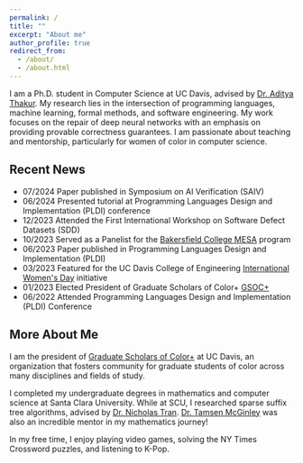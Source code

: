 ```yaml
---
permalink: /
title: ""
excerpt: "About me"
author_profile: true
redirect_from: 
  - /about/
  - /about.html
---
```


I am a Ph.D. student in Computer Science at UC Davis, advised by [Dr. Aditya Thakur](https://thakur.cs.ucdavis.edu/). My research lies in the intersection of programming languages, machine learning, formal methods, and software engineering. My work focuses on the repair of deep neural networks with an emphasis on providing provable correctness guarantees. I am passionate about teaching and mentorship, particularly for women of color in computer science. 

Recent News
------
* 07/2024 Paper published in Symposium on AI Verification (SAIV)
* 06/2024 Presented tutorial at Programming Languages Design and Implementation (PLDI) conference
* 12/2023 Attended the First International Workshop on Software Defect Datasets (SDD)
* 10/2023 Served as a Panelist for the [Bakersfield College MESA](https://www.bakersfieldcollege.edu/campus-life/student-communities/mesa/index.html) program
* 06/2023 Paper published in Programming Languages Design and Implementation (PLDI)
* 03/2023 Featured for the UC Davis College of Engineering [International Women's Day](https://engineering.ucdavis.edu/news/graduate-student-spotlight-stephanie-nawas?fbclid=IwAR1QcAMKUJAwrAL9zH_bcJ7V2Im26JIYksZleNTMQ4pcs0Cf2PtKZkYvnK8) initiative
* 01/2023 Elected President of Graduate Scholars of Color+ [GSOC+](https://www.instagram.com/davis_gsoc/)
* 06/2022 Attended Programming Languages Design and Implementation (PLDI) Conference

More About Me
------
I am the president of [Graduate Scholars of Color+](https://www.instagram.com/davis_gsoc/) at UC Davis, an organization that fosters community for graduate students of color across many disciplines and fields of study.

I completed my undergraduate degrees in mathematics and computer science at Santa Clara University. While at SCU, I researched sparse suffix tree algorithms, advised by [Dr. Nicholas Tran](https://algoplexity.com/~ntran/). [Dr. Tamsen McGinley](https://sites.google.com/view/tamsenwhiteheadmcginley/home) was also an incredible mentor in my mathematics journey!

In my free time, I enjoy playing video games, solving the NY Times Crossword puzzles, and listening to K-Pop.
